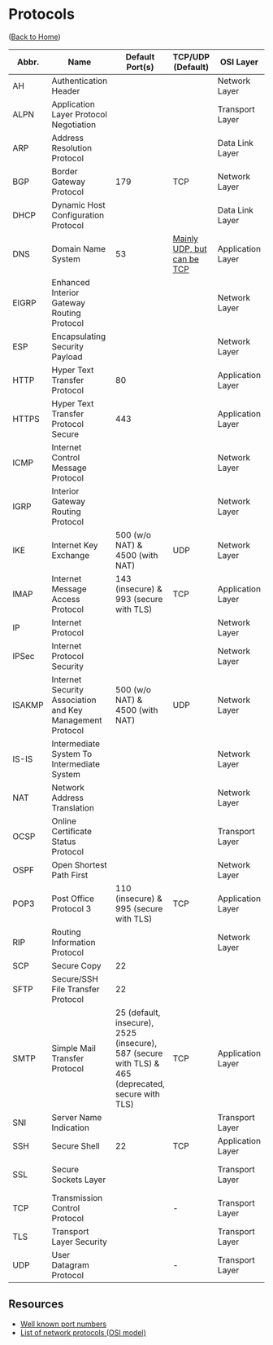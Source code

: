 # Protocols

([Back to Home](README.md))

Abbr. | Name | Default Port(s) | TCP/UDP (Default) | OSI Layer | Remarks
----- | ---- | ---- | ------- | --------- | -------
AH | Authentication Header | | | Network Layer | [Learn more](ipsec.md#ah)
ALPN | Application Layer Protocol Negotiation | | | Transport Layer | TLS extention.
ARP | Address Resolution Protocol | | | Data Link Layer | [Learn more](https://www.varonis.com/blog/arp-poisoning)
BGP | Border Gateway Protocol | 179 | TCP | Network Layer | [Learn more](bgp.md)
DHCP | Dynamic Host Configuration Protocol | | | Data Link Layer
DNS | Domain Name System | 53 | [Mainly UDP, but can be TCP](https://stackoverflow.com/a/40063445/11958552) | Application Layer | [Learn more.](dns.md) DNSSEC and [DOH](https://www.youtube.com/watch?v=SudCPE1Cn6U) are enhancements.
EIGRP | Enhanced Interior Gateway Routing Protocol | | | Network Layer
ESP | Encapsulating Security Payload | | | Network Layer | [Learn more](ipsec.md#esp)
HTTP | Hyper Text Transfer Protocol | 80 | | Application Layer | [Learn more](http.md)
HTTPS | Hyper Text Transfer Protocol Secure | 443 | | Application Layer | [Learn more.](http.md) Also called 'HTTP over TLS (or SSL)'
ICMP | Internet Control Message Protocol | | | Network Layer
IGRP | Interior Gateway Routing Protocol | | | Network Layer
IKE | Internet Key Exchange | 500 (w/o NAT) & 4500 (with NAT) | UDP | Network Layer | [Learn more](ipsec.md#ike)
IMAP | Internet Message Access Protocol | 143 (insecure) & 993 (secure with TLS) | TCP | Application Layer | [Learn more](e-mail.md#imap)
IP | Internet Protocol | | | Network Layer | [Learn more](./ip.md)
IPSec | Internet Protocol Security | | | Network Layer | [Learn more](ipsec.md)
ISAKMP | Internet Security Association and Key Management Protocol | 500 (w/o NAT) & 4500 (with NAT) | UDP | Network Layer | [Learn more](ipsec.md#ikev1)
IS-IS | Intermediate System To Intermediate System | | | Network Layer
NAT | Network Address Translation | | | Network Layer
OCSP | Online Certificate Status Protocol | | | Transport Layer | TLS extension.
OSPF | Open Shortest Path First | | | Network Layer
POP3 | Post Office Protocol 3 | 110 (insecure) & 995 (secure with TLS) | TCP | Application Layer | [Learn more](e-mail.md#pop3)
RIP | Routing Information Protocol | | | Network Layer
SCP | Secure Copy | 22
SFTP | Secure/SSH File Transfer Protocol | 22
SMTP | Simple Mail Transfer Protocol | 25 (default, insecure), 2525 (insecure), 587 (secure with TLS) & 465 (deprecated, secure with TLS) | TCP | Application Layer | [Learn more](e-mail.md#smtp)
SNI | Server Name Indication | | | Transport Layer | TLS extension.
SSH | Secure Shell | 22 | TCP | Application Layer | [Learn more](./ssh.md)
SSL | Secure Sockets Layer | | | Transport Layer | Almost replaced by [TLS](tls.md).
TCP | Transmission Control Protocol | | - | Transport Layer | [Learn more](./tcp.md)
TLS | Transport Layer Security | | | Transport Layer | [Learn more](tls.md)
UDP | User Datagram Protocol | | - | Transport Layer | [Learn more](https://hpbn.co/building-blocks-of-udp)

## Resources

-   [Well known port numbers](https://www.meridianoutpost.com/resources/articles/well-known-tcpip-ports.php)
-   [List of network protocols (OSI model)](https://en.wikipedia.org/wiki/List_of_network_protocols_(OSI_model))

